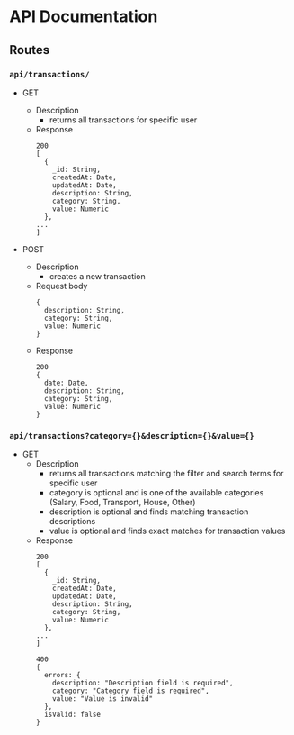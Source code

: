 # API Documentation

## Routes

### `api/transactions/`

- GET
  - Description
    - returns all transactions for specific user
  - Response
    ```
    200
    [
      {
        _id: String,
        createdAt: Date,
        updatedAt: Date,
        description: String,
        category: String,
        value: Numeric
      },
    ...
    ]
    ```

- POST
  - Description
    - creates a new transaction
  - Request body
    ```
    {
      description: String,
      category: String,
      value: Numeric
    }
    ```
  - Response
    ```
    200
    {
      date: Date,
      description: String,
      category: String,
      value: Numeric
    }
    ```

### `api/transactions?category={}&description={}&value={}`

- GET
  - Description
    - returns all transactions matching the filter and search terms for specific user
    - category is optional and is one of the available categories (Salary, Food, Transport, House, Other)
    - description is optional and finds matching transaction descriptions
    - value is optional and finds exact matches for transaction values
  - Response
    ```
    200
    [
      {
        _id: String,
        createdAt: Date,
        updatedAt: Date,
        description: String,
        category: String,
        value: Numeric
      },
    ...
    ]

    400
    {
      errors: {
        description: "Description field is required",
        category: "Category field is required",
        value: "Value is invalid"
      },
      isValid: false
    }
    ```
